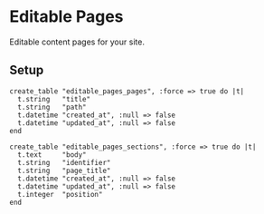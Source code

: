 Editable Pages
=====

Editable content pages for your site.



## Setup

    create_table "editable_pages_pages", :force => true do |t|
      t.string   "title"
      t.string   "path"
      t.datetime "created_at", :null => false
      t.datetime "updated_at", :null => false
    end

    create_table "editable_pages_sections", :force => true do |t|
      t.text     "body"
      t.string   "identifier"
      t.string   "page_title"
      t.datetime "created_at", :null => false
      t.datetime "updated_at", :null => false
      t.integer  "position"
    end